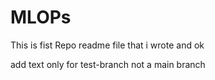 # MLOPs

This is fist Repo readme file that i  wrote and ok

add text only for test-branch not a main branch
